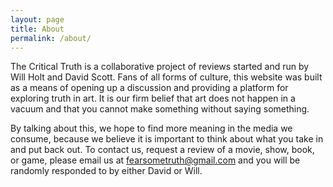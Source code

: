 ```yaml
---
layout: page
title: About
permalink: /about/
---
```


The Critical Truth is a collaborative project of reviews started and run by Will Holt and David Scott. Fans of all forms of culture, this website was built as a means of opening up a discussion and providing a platform for exploring truth in art. It is our firm belief that art does not happen in a vacuum and that you cannot make something without saying something.

By talking about this, we hope to find more meaning in the media we consume, because we believe it is important to think about what you take in and put back out. To contact us, request a review of a movie, show, book, or game, please email us at [fearsometruth@gmail.com](mailto:fearsometruth@gmail.com) and you will be randomly responded to by either David or Will. 

